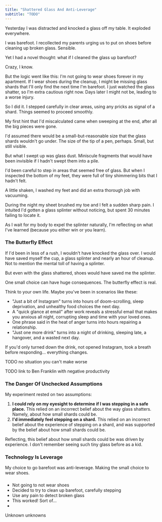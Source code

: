 ```yaml
---
title: "Shattered Glass And Anti-Leverage"
subtitle: "TODO"
---
```

<!---- TAGLINE FOR IG POSTS: TODOOO ----->

Yesterday I was distracted and knocked a glass off my table. It exploded everywhere.

I was barefoot. I recollected my parents urging us to put on shoes before cleaning up broken glass. Sensible.

Yet I had a novel thought: what if I cleaned the glass up barefoot?

Crazy, I know. 

But the logic went like this: I'm not going to wear shoes forever in my apartment. If I wear shoes during the cleanup, I might be missing glass shards that I'll only find the next time I'm barefoot. I just watched the glass shatter, so I'm extra cautious right now. Days later I might not be, leading to a worse injury.

So I did it. I stepped carefully in clear areas, using any pricks as signal of a shard. Things seemed to proceed smoothly.

My first hint that I'd miscalculated came when sweeping at the end, after all the big pieces were gone. 

I'd assumed there would be a small-but-reasonable size that the glass shards wouldn't go under. The size of the tip of a pen, perhaps. Small, but still visible. 

But what I swept up was glass dust. Miniscule fragments that would have been invisible if I hadn't swept them into a pile.

I'd been careful to step in areas that seemed free of glass. But when I inspected the bottom of my feet, they were full of tiny shimmering bits that I hadn't felt.

A little shaken, I washed my feet and did an extra thorough job with vacuuming.

During the night my sheet brushed my toe and I felt a sudden sharp pain. I intuited I'd gotten a glass splinter without noticing, but spent 30 minutes failing to locate it.

As I wait for my body to expel the splinter naturally, I'm reflecting on what I've learned (because you either win or you learn).

### The Butterfly Effect
If I'd been in less of a rush, I wouldn't have knocked the glass over. I would have saved myself the cup, a glass splinter and nearly an hour of cleanup. Not to mention the mental toll of having a splinter.

But even with the glass shattered, shoes would have saved me the splinter.

One small choice can have huge consequences. The butterfly effect is real.

Think to your own life. Maybe you've been in scenarios like these:

- "Just a bit of Instagram" turns into hours of doom-scrolling, sleep deprivation, and unhealthy food choices the next day.
- A "quick glance at email" after work reveals a stressful email that makes you anxious all night, corrupting sleep and time with your loved ones.
- One phrase said in the heat of anger turns into hours repairing a relationship.
- "Just one more drink" turns into a night of drinking, sleeping late, a hangover, and a wasted next day.

If you'd only turned down the drink, not opened Instagram, took a breath before responding... everything changes.

TODO no situation you can't make worse

TODO link to Ben Franklin with negative productivity

### The Danger Of Unchecked Assumptions
My experiment rested on two assumptions:

1. **I could rely on my eyesight to determine if I was stepping in a safe place.** This relied on an incorrect belief about the way glass shatters. Namely, about how small shards could be.
2. **I'd immediately feel stepping on a shard.** This relied on an incorrect belief about the experience of stepping on a shard, and was supported by the belief about how small shards could be.

Reflecting, this belief about how small shards could be was driven by experience. I don't remember seeing such tiny glass before as a kid.






### Technology Is Leverage
My choice to go barefoot was anti-leverage. Making the small choice to wear shoes. 


### 










- Not going to not wear shoes
- Decided to try to clean up barefoot, carefully stepping
- Use any pain to detect broken glass
- This worked! Sort of...
- 



Unknown unknowns

